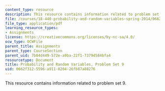 ```yaml
---
content_type: resource
description: This resource contains information related to problem set 9.
file: /courses/18-440-probability-and-random-variables-spring-2014/0662f3125596a911820426fb87a88276_MIT18_440S14_ProblemSet9.pdf
file_type: application/pdf
learning_resource_types:
- Assignments
license: https://creativecommons.org/licenses/by-nc-sa/4.0/
ocw_type: OCWFile
parent_title: Assignments
parent_type: CourseSection
parent_uid: 7b04d449-572e-a9ba-22f1-7379d584bfa4
resourcetype: Document
title: Probability and Random Variables, Problem Set 9
uid: 0662f312-5596-a911-8204-26fb87a88276
---
```

This resource contains information related to problem set 9.